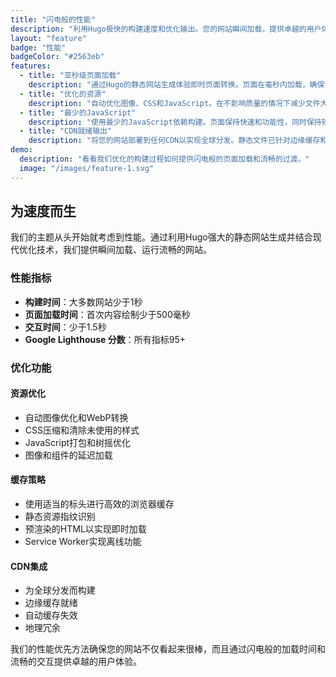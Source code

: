 ```yaml
---
title: "闪电般的性能"
description: "利用Hugo极快的构建速度和优化输出。您的网站瞬间加载，提供卓越的用户体验。"
layout: "feature"
badge: "性能"
badgeColor: "#2563eb"
features:
  - title: "亚秒级页面加载"
    description: "通过Hugo的静态网站生成体验即时页面转换。页面在毫秒内加载，确保访客保持参与度。"
  - title: "优化的资源"
    description: "自动优化图像、CSS和JavaScript。在不影响质量的情况下减少文件大小，实现更快的加载时间。"
  - title: "最少的JavaScript"
    description: "使用最少的JavaScript依赖构建。页面保持快速和功能性，同时保持较小的包大小。"
  - title: "CDN就绪输出"
    description: "将您的网站部署到任何CDN以实现全球分发。静态文件已针对边缘缓存和最大性能进行优化。"
demo:
  description: "看看我们优化的构建过程如何提供闪电般的页面加载和流畅的过渡。"
  image: "/images/feature-1.svg"
---
```


## 为速度而生

我们的主题从头开始就考虑到性能。通过利用Hugo强大的静态网站生成并结合现代优化技术，我们提供瞬间加载、运行流畅的网站。

### 性能指标

- **构建时间**：大多数网站少于1秒
- **页面加载时间**：首次内容绘制少于500毫秒
- **交互时间**：少于1.5秒
- **Google Lighthouse 分数**：所有指标95+

### 优化功能

#### 资源优化
- 自动图像优化和WebP转换
- CSS压缩和清除未使用的样式
- JavaScript打包和树摇优化
- 图像和组件的延迟加载

#### 缓存策略
- 使用适当的标头进行高效的浏览器缓存
- 静态资源指纹识别
- 预渲染的HTML以实现即时加载
- Service Worker实现离线功能

#### CDN集成
- 为全球分发而构建
- 边缘缓存就绪
- 自动缓存失效
- 地理冗余

我们的性能优先方法确保您的网站不仅看起来很棒，而且通过闪电般的加载时间和流畅的交互提供卓越的用户体验。
